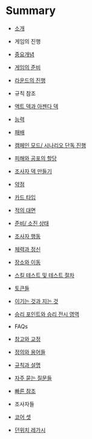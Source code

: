# Summary

* [소개](README.md)

* 게임의 진행
 * [중요개념](KeyConcepts.md)
 * [게임의 준비](Game-Setup.md)
 * [라운드의 진행](Rounds.md)


* 규칙 참조
 * [액트 덱과 아젠다 덱](rulerefs/ActAndAgenda.md)
 * [능력](rulerefs/Abilities.md)
 * [패배](rulerefs/Elimination.md)
 * [캠페인 모드/ 시나리오 단독 진행](rulerefs/CampainStandalone.md)
 * [피해와 공포의 할당](rulerefs/DealingDamageAndHorror.md)
 * [조사자 덱 만들기](rulerefs/DeckBuilding.md)
 * [약점](rulerefs/Weakness.md)
 * [카드 타입](rulerefs/CardTypes.md)
 * [적의 대면](rulerefs/EnemyEngagement.md)
 * [준비/ 소진 상태](rulerefs/ReadyAndExhaust.md)
 * [조사자 행동](rulerefs/Actions.md)
 * [체력과 정신](rulerefs/HealthAndSanity.md)
 * [장소와 이동](rulerefs/LocationAndMove.md)
 * [스킬 테스트 및 테스트 절차](rulerefs/SkillTestsAndSkillTestTiming.md)
 * [토큰들](rulerefs/Tokens.md)
 * [이기는 것과 지는 것](rulerefs/WinningAndLosing.md)
 * [승리 포인트와 승리 전시 영역](rulerefs/VictoryPoints.md)


* FAQs
 * [참고와 교정](faqs/NotesAndErrata.md)
 * [정의와 용어들](faqs/DefinitionsandTerms.md)
 * [규칙과 설명](faqs/RulingsAndClarifications.md)
 * [자주 묻는 질문들](faqs/FrequentlyAskedQuestions.md)
 * [빠른 참조](faqs/QuickReference.md)


* 조사자들
 * [코어 셋](investigators/CORE-SET.md)
 * [던위치 레가시](investigators/DUNWICH-LEGACY.md)
